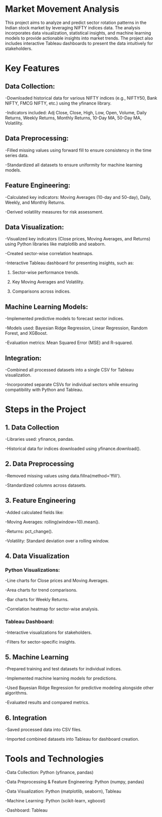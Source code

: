 # Market Movement Analysis

This project aims to analyze and predict sector rotation patterns in the Indian stock market by leveraging NIFTY indices data. The analysis incorporates data visualization, statistical insights, and machine learning models to provide actionable insights into market trends. The project also includes interactive Tableau dashboards to present the data intuitively for stakeholders.

# Key Features

## Data Collection:

-Downloaded historical data for various NIFTY indices (e.g., NIFTY50, Bank NIFTY, FMCG NIFTY, etc.) using the yfinance library.

-Indicators included: Adj Close, Close, High, Low, Open, Volume, Daily Returns, Weekly Returns, Monthly Returns, 10-Day MA, 50-Day MA, Volatility.

## Data Preprocessing:

-Filled missing values using forward fill to ensure consistency in the time series data.

-Standardized all datasets to ensure uniformity for machine learning models.

## Feature Engineering:

-Calculated key indicators: Moving Averages (10-day and 50-day), Daily, Weekly, and Monthly Returns.

-Derived volatility measures for risk assessment.

## Data Visualization:

-Visualized key indicators (Close prices, Moving Averages, and Returns) using Python libraries like matplotlib and seaborn.

-Created sector-wise correlation heatmaps.

-Interactive Tableau dashboard for presenting insights, such as:

1. Sector-wise performance trends.
   
2. Key Moving Averages and Volatility.
   
3. Comparisons across indices.

## Machine Learning Models:
-Implemented predictive models to forecast sector indices.

-Models used: Bayesian Ridge Regression, Linear Regression, Random Forest, and XGBoost.

-Evaluation metrics: Mean Squared Error (MSE) and R-squared.

## Integration:
-Combined all processed datasets into a single CSV for Tableau visualization.

-Incorporated separate CSVs for individual sectors while ensuring compatibility with Python and Tableau.


# Steps in the Project

## 1. Data Collection

-Libraries used: yfinance, pandas.

-Historical data for indices downloaded using yfinance.download().


## 2. Data Preprocessing

-Removed missing values using data.fillna(method='ffill').

-Standardized columns across datasets.


## 3. Feature Engineering

-Added calculated fields like:

-Moving Averages: rolling(window=10).mean().

-Returns: pct_change().

-Volatility: Standard deviation over a rolling window.


## 4. Data Visualization

### Python Visualizations:

-Line charts for Close prices and Moving Averages.

-Area charts for trend comparisons.

-Bar charts for Weekly Returns.

-Correlation heatmap for sector-wise analysis.


### Tableau Dashboard:

-Interactive visualizations for stakeholders.

-Filters for sector-specific insights.


## 5. Machine Learning

-Prepared training and test datasets for individual indices.

-Implemented machine learning models for predictions.

-Used Bayesian Ridge Regression for predictive modeling alongside other algorithms.

-Evaluated results and compared metrics.


## 6. Integration

-Saved processed data into CSV files.

-Imported combined datasets into Tableau for dashboard creation.


# Tools and Technologies

-Data Collection: Python (yfinance, pandas)

-Data Preprocessing & Feature Engineering: Python (numpy, pandas)

-Data Visualization: Python (matplotlib, seaborn), Tableau

-Machine Learning: Python (scikit-learn, xgboost)

-Dashboard: Tableau

